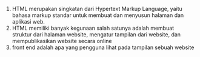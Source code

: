 1. HTML merupakan singkatan dari Hypertext Markup Language, yaitu bahasa markup standar untuk membuat dan menyusun halaman dan aplikasi web.
2. HTML memiliki banyak kegunaan salah satunya adalah membuat struktur dari halaman website, mengatur tampilan dari website, dan mempublikasikan website secara online
3. front end adalah apa yang pengguna lihat pada tampilan sebuah website
